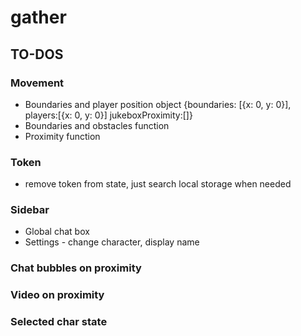# gather

## TO-DOS

### Movement

<!-- - Basic movement function on key press to update the player's position -->
- Boundaries and player position object
  {boundaries: [{x: 0, y: 0}], players:[{x: 0, y: 0}] jukeboxProximity:[]}
- Boundaries and obstacles function
- Proximity function

### Token

- remove token from state, just search local storage when needed

### Sidebar

- Global chat box
- Settings - change character, display name

### Chat bubbles on proximity

### Video on proximity

### Selected char state
